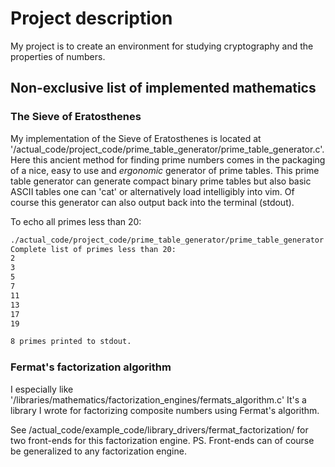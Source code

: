 # Project description
My project is to create an environment for studying cryptography and the properties of numbers.

## Non-exclusive list of implemented mathematics
### The Sieve of Eratosthenes
My implementation of the Sieve of Eratosthenes is located at '/actual\_code/project\_code/prime\_table\_generator/prime\_table\_generator.c'.
Here this ancient method for finding prime numbers comes in the packaging of a nice, easy to use and _ergonomic_ generator of prime tables.
This prime table generator can generate compact binary prime tables but also basic ASCII tables one can 'cat' or alternatively load intelligibly into vim.
Of course this generator can also output back into the terminal (stdout).

To echo all primes less than 20:
```bash
./actual_code/project_code/prime_table_generator/prime_table_generator 20 stdout
Complete list of primes less than 20:
2
3
5
7
11
13
17
19

8 primes printed to stdout.
```

### Fermat's factorization algorithm
I especially like '/libraries/mathematics/factorization\_engines/fermats\_algorithm.c'
It's a library I wrote for factorizing composite numbers using Fermat's algorithm.

See /actual\_code/example\_code/library\_drivers/fermat\_factorization/ for two front-ends for this factorization engine.
PS. Front-ends can of course be generalized to any factorization engine.
